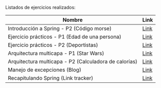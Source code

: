 Listados de ejercicios realizados:

| **Nombre**                                            | **Link**                                                                                                                                 |
|-------------------------------------------------------|------------------------------------------------------------------------------------------------------------------------------------------|
| Introducción a Spring - P2 (Código morse)             | [Link](https://github.com/arijalkemy/java-w25/tree/luengas__jhon/2.%20Modulo%20Spring/01_intro_spring_p2-codigo_morse)                   |
| Ejercicio prácticos - P1 (Edad de una persona)        | [Link](https://github.com/arijalkemy/java-w25/tree/luengas__jhon/2.%20Modulo%20Spring/02_ejercicio_practico_p1-edad_persona)             |
| Ejercicio prácticos - P2 (Deportistas)                | [Link](https://github.com/arijalkemy/java-w25/tree/luengas__jhon/2.%20Modulo%20Spring/03_ejercicio_practico_p2-deportistas)              |
| Arquitectura multicapa - P1 (Star Wars)               | [Link](https://github.com/arijalkemy/java-w25/tree/luengas__jhon/2.%20Modulo%20Spring/04_arquitectura_multicapa_p1-starwars)             |
| Arquitectura multicapa - P2 (Calculadora de calorías) | [Link](https://github.com/arijalkemy/java-w25/tree/luengas__jhon/2.%20Modulo%20Spring/05_arquitectura_multicapa_p2-calculadora_calorias) |
| Manejo de excepciones (Blog)                          | [Link](https://github.com/arijalkemy/java-w25/tree/luengas__jhon/2.%20Modulo%20Spring/06_manejo_excepciones-blog)                        |
| Recapitulando Spring (Link tracker)                   | [Link](https://github.com/arijalkemy/java-w25/tree/luengas__jhon/2.%20Modulo%20Spring/07_recapitulando_spring-link_tracker)              |